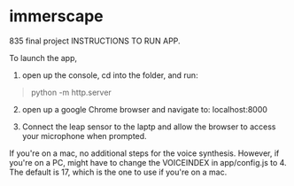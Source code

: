 # immerscape

835 final project INSTRUCTIONS TO RUN APP.

To launch the app,

1. open up the console, cd into the folder, and run:

> python -m http.server

2. open up a google Chrome browser and navigate to: localhost:8000

3. Connect the leap sensor to the laptp and allow the browser to access your microphone when prompted.

If you're on a mac, no additional steps for the voice synthesis. However, if you're on a PC, might have to change the VOICEINDEX in app/config.js to 4. The default is 17, which is the one to use if you're on a mac.

